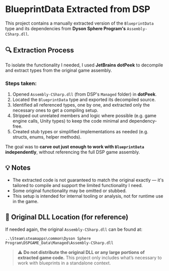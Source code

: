 ﻿# BlueprintData Extracted from DSP

This project contains a manually extracted version of the `BlueprintData` type and its dependencies from **Dyson Sphere Program's** `Assembly-CSharp.dll`.

## 🔍 Extraction Process

To isolate the functionality I needed, I used **JetBrains dotPeek** to decompile and extract types from the original game assembly.

### Steps taken:

1. Opened `Assembly-CSharp.dll` (from DSP's `Managed` folder) in **dotPeek**.
2. Located the `BlueprintData` type and exported its decompiled source.
3. Identified all referenced types, one by one, and extracted only the necessary ones to get a compiling setup.
4. Stripped out unrelated members and logic where possible (e.g. game engine calls, Unity types) to keep the code minimal and dependency-free.
5. Created stub types or simplified implementations as needed (e.g. structs, enums, helper methods).

The goal was to **carve out just enough to work with `BlueprintData` independently**, without referencing the full DSP game assembly.

## 💡 Notes

- The extracted code is not guaranteed to match the original exactly — it's tailored to compile and support the limited functionality I need.
- Some original functionality may be omitted or stubbed.
- This setup is intended for internal tooling or analysis, not for runtime use in the game.

## 📁 Original DLL Location (for reference)

If needed again, the original `Assembly-CSharp.dll` can be found at:

`..\Steam\steamapps\common\Dyson Sphere Program\DSPGAME_Data\Managed\Assembly-CSharp.dll`


> ⚠️ **Do not distribute the original DLL or any large portions of extracted game code.** This project only includes what’s necessary to work with blueprints in a standalone context.
